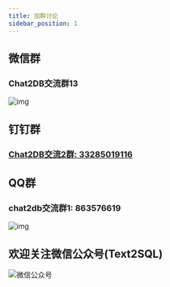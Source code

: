 ```yaml
---
title: 加群讨论
sidebar_position: 1
---
```

## 微信群
### Chat2DB交流群13
![img](https://alidocs.oss-cn-zhangjiakou.aliyuncs.com/res/WgZOZxxpB0gPnLX8/img/8e49f686-e9a8-4e1d-aaa7-0941d7403e82.png?x-oss-process=image/resize,w_300,m_lfit,limit_1)
## 钉钉群
### [Chat2DB交流2群: 33285019116](https://qr.dingtalk.com/action/joingroup?code=v1,k1,c1Z99xDAWW0LoajvMwohGzcK7s7onp/spRpH4TAjihQ=&_dt_no_comment=1&origin=11)
## QQ群
### chat2db交流群1: 863576619
![img](https://alidocs.oss-cn-zhangjiakou.aliyuncs.com/res/WgZOZxxpB0gPnLX8/img/a3ee1084-eab9-439a-a625-0aca79cfd00b.jpeg?x-oss-process=image/resize,w_300,m_lfit,limit_1)
## 欢迎关注微信公众号(Text2SQL)
![微信公众号](https://oss-chat2db.alibaba.com/static/wechat.webp?x-oss-process=image/resize,w_300)
